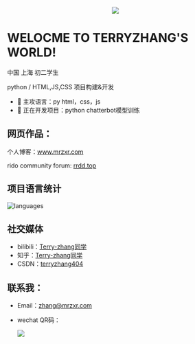<p align="center"> 
  <a href="https://www.mrzxr.com">
    <img src="https://github.com/user-attachments/assets/bc8ec403-c1ca-41de-be3c-62dadc48d895">
  </a>
</p>

# WELOCME TO TERRYZHANG'S WORLD!
中国 上海 初二学生
      
python / HTML,JS,CSS 项目构建&开发


- 🔭 主攻语言：py html，css，js
- 🌱 正在开发项目：python chatterbot模型训练

  
## 网页作品：
  
  个人博客：www.mrzxr.com
  
   rido community forum: [rrdd.top](rrdd.top)
  

## 项目语言统计

![languages](https://github-readme-stats.vercel.app/api/top-langs/?username=terryzhangxr)


## 社交媒体
- bilibili：[Terry-zhang同学](https://space.bilibili.com/3546622533306643?spm_id_from=333.1007.0.0%2F)
- 知乎：[Terry-zhang同学](https://www.zhihu.com/people/terry-zhang-55)
- CSDN：[terryzhang404](https://blog.csdn.net/terryzhangxr?ops_request_misc=%7B%22request%5Fid%22%3A%2271b153c60ab1e9800ce63c32b6c4bbe0%22%2C%22scm%22%3A%2220140713.130064515..%22%7D&request_id=71b153c60ab1e9800ce63c32b6c4bbe0&biz_id=206&utm_medium=distribute.pc_search_result.none-task-user-null-1-173919439-null-null.nonecase&utm_term=terryzhang404&spm=1018.2226.3001.4351)

  
## 联系我：
- Email：[zhang@mrzxr.com](mailto:zhang@mrzxr.com)

- wechat QR码：
     
  ![](![微信图片_20250120004808](https://github.com/user-attachments/assets/42b1df18-2750-4b5f-8b96-5cd4b028cf41)
)




